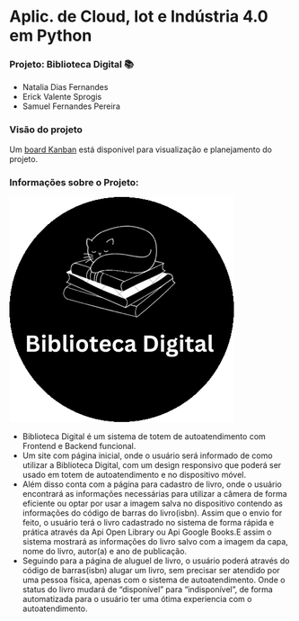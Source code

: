 # Aplic. de Cloud, Iot e Indústria 4.0 em Python

### Projeto: Biblioteca Digital 📚
* Natalia Dias Fernandes
* Erick Valente Sprogis
* Samuel Fernandes Pereira

### Visão do projeto

Um [board Kanban](https://github.com/users/natdfernandes/projects/1/views/1) está disponivel para visualização e planejamento do projeto.

### Informações sobre o Projeto:
![Biblioteca Digital](/Frontend/Imgs/Biblioteca-digital-preto.png)

* Biblioteca Digital é um sistema de totem de autoatendimento com Frontend e Backend funcional.
 * Um site com página inicial, onde o usuário será informado de como utilizar a Biblioteca Digital, com um design responsivo que poderá ser usado em totem de autoatendimento e no dispositivo móvel.
* Além disso conta com a página para cadastro de livro, onde o usuário encontrará as informações necessárias para utilizar a câmera de forma eficiente ou optar por usar a imagem salva no dispositivo contendo as informações do código de barras do livro(isbn). Assim que o envio for feito, o usuário terá o livro cadastrado no sistema de forma rápida e prática através da Api Open Library ou Api Google Books.E assim o sistema mostrará as informações do livro salvo com a imagem da capa, nome do livro, autor(a) e ano de publicação.
 * Seguindo para a página de aluguel de livro, o usuário poderá através do código de barras(isbn) alugar um livro, sem precisar ser atendido por uma pessoa física, apenas com o sistema de autoatendimento. Onde o status do livro mudará de “disponível” para “indisponível”, de forma automatizada para o usuário ter uma ótima experiencia com o autoatendimento.